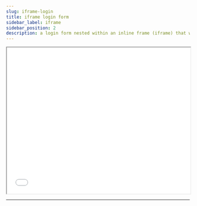 ```yaml
---
slug: iframe-login
title: iframe login form
sidebar_label: iframe
sidebar_position: 2
description: a login form nested within an inline frame (iframe) that will POST on submit
---
```


<iframe
  id="test-iframe"
  src="/login-page-bare?docusaurus-data-bare-page=true"
  class="margin-vert--lg"
  style="overflow-y: hidden; width: 100%; height: 400px;"
  scrolling="no"
></iframe>

<hr/>
